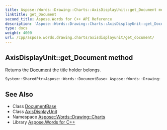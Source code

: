 ```yaml
---
title: Aspose::Words::Drawing::Charts::AxisDisplayUnit::get_Document method
linktitle: get_Document
second_title: Aspose.Words for C++ API Reference
description: 'Aspose::Words::Drawing::Charts::AxisDisplayUnit::get_Document method. Returns the Document the title holder belongs in C++.'
type: docs
weight: 4000
url: /cpp/aspose.words.drawing.charts/axisdisplayunit/get_document/
---
```

## AxisDisplayUnit::get_Document method


Returns the [Document](../../../aspose.words/document/) the title holder belongs.

```cpp
System::SharedPtr<Aspose::Words::DocumentBase> Aspose::Words::Drawing::Charts::AxisDisplayUnit::get_Document()
```

## See Also

* Class [DocumentBase](../../../aspose.words/documentbase/)
* Class [AxisDisplayUnit](../)
* Namespace [Aspose::Words::Drawing::Charts](../../)
* Library [Aspose.Words for C++](../../../)
